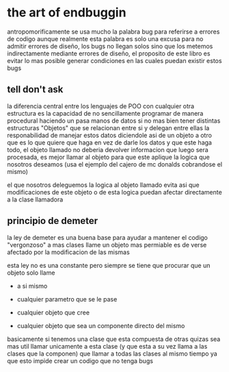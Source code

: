 # the art of endbuggin

antropomorificamente se usa mucho la palabra bug para referirse a errores de codigo aunque realmente esta palabra es solo una excusa para no admitir errores de diseño, los bugs no llegan solos sino que los metemos indirectamente mediante errores de diseño, el proposito de este libro es evitar lo mas posible generar condiciones en las cuales puedan existir estos bugs

## tell don't ask

la diferencia central entre los lenguajes de POO con cualquier otra estructura es la capacidad de no sencillamente programar de manera procedural haciendo un pasa manos de datos si no mas bien tener distintas estructuras "Objetos" que se relacionan entre si y delegan entre ellas la responabilidad de manejar estos datos diciendole asi de un objeto a otro que es lo que quiere que haga en vez de darle los datos y que este haga todo, el objeto llamado no deberia devolver informacion que luego sera procesada, es mejor llamar al objeto para que este aplique la logica que nosotros deseamos (usa el ejemplo del cajero de mc donalds cobrandose el mismo)

el que nosotros deleguemos la logica al objeto llamado evita asi que modificaciones de este objeto o de esta logica puedan afectar directamente a la clase llamadora

## principio de demeter

la ley de demeter es una buena base para ayudar a mantener el codigo "vergonzoso" a mas clases llame un objeto mas permiable es de verse afectado por la modificacion de las mismas

esta ley no es una constante pero siempre se tiene que procurar que un objeto solo llame

- a si mismo

- cualquier parametro que se le pase

- cualquier objeto que cree

- cualquier objeto que sea un componente directo del mismo

basicamente si tenemos una clase que esta compuesta de otras quizas sea mas util llamar unicamente a esta clase (y que esta a su vez llama a las clases que la componen) que llamar a todas las clases al mismo tiempo ya que esto impide crear un codigo que no tenga bugs